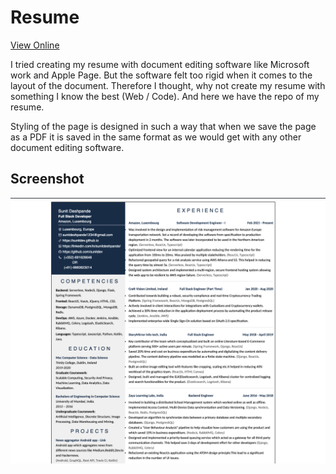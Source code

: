 # Resume

[View Online](https://sunitdev.github.io/resume/)

I tried creating my resume with document editing software like Microsoft work and Apple Page. But the software felt too
rigid when it comes to the layout of the document. Therefore I thought, why not create my resume with something I know
the best (Web / Code). And here we have the repo of my resume.

Styling of the page is designed in such a way that when we save the page as a PDF it is saved in the same format as we
would get with any other document editing software.

## Screenshot

![Screenshot](docs/images/resume_screenshot.png)